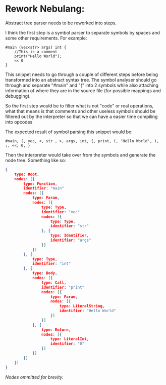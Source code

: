 # Rework Nebulang:

Abstract tree parser needs to be reworked into steps.

I think the first step is a symbol parser to separate symbols by spaces and 
some other requirements. For example:

```nebulang
#main (vec<str> args) int {
	//This is a comment
	print("Hello World");
	<< 0
}
```

This snippet needs to go through a couple of different steps before being
transformed into an abstract syntax tree. The symbol analyser should go through
and separate "#main" and "(" into 2 symbols while also attaching information of
where they are in the source file (for possible mappings and debugging).

So the first step would be to filter what is not "code" or real operations, 
what that means is that comments and other useless symbols should be filtered
out by the interpreter so that we can have a easier time compiling into opcodes

The expected result of symbol parsing this snippet would be:

``#main, (, vec, <, str , >, args, int, {, print, (, 'Hello World', ), ;, <<,
0, }``

Then the interpreter would take over from the symbols and generate the node 
tree. Something like so:

```json
{
    type: Root,
    nodes: [{
        type: Function,
        identifier: "main"
        nodes: [{
            type: Param,
            nodes: [{
                type: Type,
                identifier: "vec"
                nodes: [{
                    type: Type,
                    identifier: "str"
                }, {
                    type: Identifier,
                    identifier: "args"
                }]
            }]
        }, {
            type: Type,
            identifier: "int"
        }, {
            type: Body,
            nodes: [{
                type: Call,
                identifier: "print"
                nodes: [{
                    type: Param,
                    nodes: [{
                        type: LiteralString,
                        identifier: "Hello World"
                    }]
                }]
            }, {
                type: Return,
                nodes: [{
                    type: LiteralInt,
                    identifier: "0"
                }]
            }]
        }]
    }]
}
```

_Nodes ommitted for brevity._
